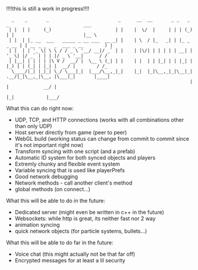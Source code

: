 !!!!this is still a work in progress!!!!

```
  _    _       _                          _      __  __       _ _   _       _                            ___  
 | |  | |     (_)                        | |    |  \/  |     | | | (_)     | |                          |__ \ 
 | |  | |_ __  ___   _____ _ __ ___  __ _| |    | \  / |_   _| | |_ _ _ __ | | __ _ _   _  ___ _ __        ) |
 | |  | | '_ \| \ \ / / _ \ '__/ __|/ _` | |    | |\/| | | | | | __| | '_ \| |/ _` | | | |/ _ \ '__|      / / 
 | |__| | | | | |\ V /  __/ |  \__ \ (_| | |    | |  | | |_| | | |_| | |_) | | (_| | |_| |  __/ |        / /_ 
  \____/|_| |_|_| \_/ \___|_|  |___/\__,_|_|    |_|  |_|\__,_|_|\__|_| .__/|_|\__,_|\__, |\___|_|       |____|
                                                                     | |             __/ |                    
                                                                     |_|            |___/                     
```
       
       

What this can do right now:
- UDP, TCP, and HTTP connections (works with all combinations other than only UDP)
- Host server directly from game (peer to peer)
- WebGL build (working status can change from commit to commit since it's not important right now)
- Transform syncing with one script (and a prefab)
- Automatic ID system for both synced objects and players
- Extremly chunky and flexible event system
- Variable syncing that is used like playerPrefs
- Good network debugging
- Network methods - call another client's method
- global methods (on connect...)

What this will be able to do in the future:
- Dedicated server (might even be written in c++ in the future)
- Websockets: while http is great, its neither fast nor 2 way
- animation syncing
- quick network objects (for particle systems, bullets...)

What this will be able to do far in the future:
- Voice chat (this might actually not be that far off)
- Encrypted messages for at least a lil security
